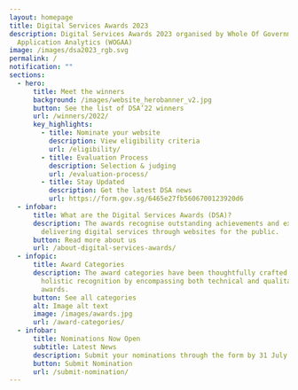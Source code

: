 ```yaml
---
layout: homepage
title: Digital Services Awards 2023
description: Digital Services Awards 2023 organised by Whole Of Government
  Application Analytics (WOGAA)
image: /images/dsa2023_rgb.svg
permalink: /
notification: ""
sections:
  - hero:
      title: Meet the winners
      background: /images/website_herobanner_v2.jpg
      button: See the list of DSA’22 winners
      url: /winners/2022/
      key_highlights:
        - title: Nominate your website
          description: View eligibility criteria
          url: /eligibility/
        - title: Evaluation Process
          description: Selection & judging
          url: /evaluation-process/
        - title: Stay Updated
          description: Get the latest DSA news
          url: https://form.gov.sg/6465e27fb5606700123920d6
  - infobar:
      title: What are the Digital Services Awards (DSA)?
      description: The awards recognise outstanding achievements and excellence in
        delivering digital services through websites for the public.
      button: Read more about us
      url: /about-digital-services-awards/
  - infopic:
      title: Award Categories
      description: The award categories have been thoughtfully crafted to provide
        holistic recognition by encompassing both technical and qualitative
        awards.
      button: See all categories
      alt: Image alt text
      image: /images/awards.jpg
      url: /award-categories/
  - infobar:
      title: Nominations Now Open
      subtitle: Latest News
      description: Submit your nominations through the form by 31 July 2023, 6pm SGT.
      button: Submit Nomination
      url: /submit-nomination/
---
```

